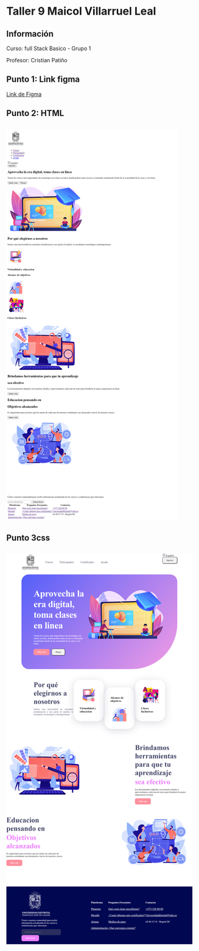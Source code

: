 <h1>Taller 9 Maicol Villarruel Leal</h1>

<h2> Información</h2>

<p>Curso: full Stack Basico - Grupo 1</p>
<p>Profesor: Cristian Patiño</p>

<h2> Punto 1: Link figma</h2>

<a href="https://www.figma.com/file/zheezrbh65BLAoGnN5rZJV/Maicol--Villarruel--Poyecto-figma.?type=design&node-id=4%3A260&mode=design&t=WH2ve3FSVI5OKzxu-1" target="_blank">Link de Figma</a>

<h2>Punto 2: HTML <h2>
<img src= "./public/images/HTML.jpg" alt="HTML" >

<h2>Punto 3css <h2>
<img src= "./public/images/CSS.png" alt="CSS">

